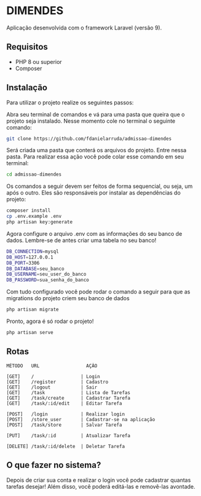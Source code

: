 # DIMENDES

Aplicação desenvolvida com o framework Laravel (versão 9).

## Requisitos
- PHP 8 ou superior
- Composer

## Instalação

Para utilizar o projeto realize os seguintes passos:

Abra seu terminal de comandos e vá para uma pasta que queira que o projeto seja instalado. Nesse momento cole no terminal o seguinte comando:

```bash
git clone https://github.com/fdanielarruda/admissao-dimendes
```

Será criada uma pasta que conterá os arquivos do projeto. Entre nessa pasta. Para realizar essa ação você pode colar esse comando em seu terminal:

```bash
cd admissao-dimendes
```

Os comandos a seguir devem ser feitos de forma sequencial, ou seja, um após o outro. Eles são responsáveis por instalar as dependências do projeto:

```bash
composer install
cp .env.example .env
php artisan key:generate
```

Agora configure o arquivo .env com as informações do seu banco de dados. Lembre-se de antes criar uma tabela no seu banco!

```bash
DB_CONNECTION=mysql
DB_HOST=127.0.0.1
DB_PORT=3306
DB_DATABASE=seu_banco
DB_USERNAME=seu_user_do_banco
DB_PASSWORD=sua_senha_do_banco
```

Com tudo configurado você pode rodar o comando a seguir para que as migrations do projeto criem seu banco de dados

```bash
php artisan migrate
```

Pronto, agora é só rodar o projeto!

```bash
php artisan serve
```

## Rotas

```
MÉTODO   URL                 AÇÃO                 

[GET]    /                 | Login
[GET]    /register         | Cadastro
[GET]    /logout           | Sair
[GET]    /task             | Lista de Tarefas
[GET]    /task/create      | Cadastrar Tarefa
[GET]    /task/:id/edit    | Editar Tarefa

[POST]   /login            | Realizar login
[POST]   /store_user       | Cadastrar-se na aplicação
[POST]   /task/store       | Salvar Tarefa

[PUT]    /task/:id         | Atualizar Tarefa

[DELETE] /task/:id/delete  | Deletar Tarefa
```

## O que fazer no sistema?

Depois de criar sua conta e realizar o login você pode cadastrar quantas tarefas desejar! Além disso, você poderá editá-las e removê-las avontade.
